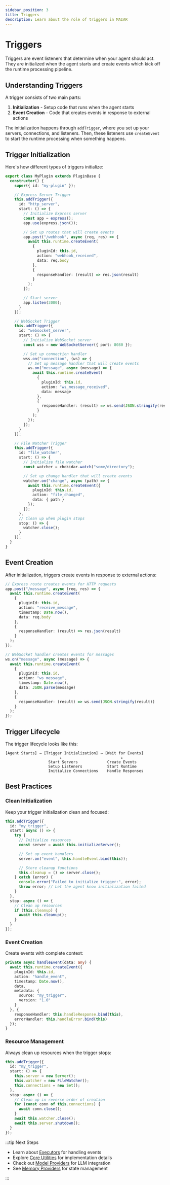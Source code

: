 ```yaml
---
sidebar_position: 3
title: Triggers
description: Learn about the role of triggers in MAIAR
---
```


# Triggers

Triggers are event listeners that determine when your agent should act. They are initialized when the agent starts and create events which kick off the runtime processing pipeline.

## Understanding Triggers

A trigger consists of two main parts:

1. **Initialization** - Setup code that runs when the agent starts
2. **Event Creation** - Code that creates events in response to external actions

The initialization happens through `addTrigger`, where you set up your servers, connections, and listeners. Then, these listeners use `createEvent` to start the runtime processing when something happens.

## Trigger Initialization

Here's how different types of triggers initialize:

```typescript
export class MyPlugin extends PluginBase {
  constructor() {
    super({ id: "my-plugin" });

    // Express Server Trigger
    this.addTrigger({
      id: "http_server",
      start: () => {
        // Initialize Express server
        const app = express();
        app.use(express.json());

        // Set up routes that will create events
        app.post("/webhook", async (req, res) => {
          await this.runtime.createEvent(
            {
              pluginId: this.id,
              action: "webhook_received",
              data: req.body
            },
            {
              responseHandler: (result) => res.json(result)
            }
          );
        });

        // Start server
        app.listen(3000);
      }
    });

    // WebSocket Trigger
    this.addTrigger({
      id: "websocket_server",
      start: () => {
        // Initialize WebSocket server
        const wss = new WebSocketServer({ port: 8080 });

        // Set up connection handler
        wss.on("connection", (ws) => {
          // Set up message handler that will create events
          ws.on("message", async (message) => {
            await this.runtime.createEvent(
              {
                pluginId: this.id,
                action: "ws_message_received",
                data: message
              },
              {
                responseHandler: (result) => ws.send(JSON.stringify(result))
              }
            );
          });
        });
      }
    });

    // File Watcher Trigger
    this.addTrigger({
      id: "file_watcher",
      start: () => {
        // Initialize file watcher
        const watcher = chokidar.watch("some/directory");

        // Set up change handler that will create events
        watcher.on("change", async (path) => {
          await this.runtime.createEvent({
            pluginId: this.id,
            action: "file_changed",
            data: { path }
          });
        });
      },
      // Clean up when plugin stops
      stop: () => {
        watcher.close();
      }
    });
  }
}
```

## Event Creation

After initialization, triggers create events in response to external actions:

```typescript
// Express route creates events for HTTP requests
app.post("/message", async (req, res) => {
  await this.runtime.createEvent(
    {
      pluginId: this.id,
      action: "receive_message",
      timestamp: Date.now(),
      data: req.body
    },
    {
      responseHandler: (result) => res.json(result)
    }
  );
});

// WebSocket handler creates events for messages
ws.on("message", async (message) => {
  await this.runtime.createEvent(
    {
      pluginId: this.id,
      action: "ws_message",
      timestamp: Date.now(),
      data: JSON.parse(message)
    },
    {
      responseHandler: (result) => ws.send(JSON.stringify(result))
    }
  );
});
```

## Trigger Lifecycle

The trigger lifecycle looks like this:

```
[Agent Starts] → [Trigger Initialization] → [Wait for Events]
                        ↓                          ↓
                   Start Servers             Create Events
                   Setup Listeners           Start Runtime
                   Initialize Connections    Handle Responses
```

## Best Practices

### Clean Initialization

Keep your trigger initialization clean and focused:

```typescript
this.addTrigger({
  id: "my_trigger",
  start: async () => {
    try {
      // Initialize resources
      const server = await this.initializeServer();

      // Set up event handlers
      server.on("event", this.handleEvent.bind(this));

      // Store cleanup functions
      this.cleanup = () => server.close();
    } catch (error) {
      console.error("Failed to initialize trigger:", error);
      throw error; // Let the agent know initialization failed
    }
  },
  stop: async () => {
    // Clean up resources
    if (this.cleanup) {
      await this.cleanup();
    }
  }
});
```

### Event Creation

Create events with complete context:

```typescript
private async handleEvent(data: any) {
  await this.runtime.createEvent({
    pluginId: this.id,
    action: "handle_event",
    timestamp: Date.now(),
    data,
    metadata: {
      source: "my_trigger",
      version: "1.0"
    }
  }, {
    responseHandler: this.handleResponse.bind(this),
    errorHandler: this.handleError.bind(this)
  });
}
```

### Resource Management

Always clean up resources when the trigger stops:

```typescript
this.addTrigger({
  id: "my_trigger",
  start: () => {
    this.server = new Server();
    this.watcher = new FileWatcher();
    this.connections = new Set();
  },
  stop: async () => {
    // Clean up in reverse order of creation
    for (const conn of this.connections) {
      await conn.close();
    }
    await this.watcher.close();
    await this.server.shutdown();
  }
});
```

:::tip Next Steps

- Learn about [Executors](./executors) for handling events
- Explore [Core Utilities](../core-utilities/runtime) for implementation details
- Check out [Model Providers](../model-providers/overview) for LLM integration
- See [Memory Providers](../memory-providers/overview) for state management

:::
